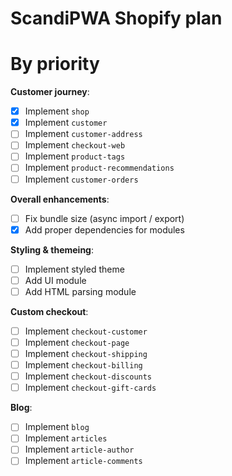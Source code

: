 # ScandiPWA Shopify plan

# By priority

**Customer journey**:
- [x] Implement `shop`
- [x] Implement `customer`
- [ ] Implement `customer-address`
- [ ] Implement `checkout-web`
- [ ] Implement `product-tags`
- [ ] Implement `product-recommendations`
- [ ] Implement `customer-orders`

**Overall enhancements**:
- [ ] Fix bundle size (async import / export)
- [x] Add proper dependencies for modules

**Styling & themeing**:
- [ ] Implement styled theme
- [ ] Add UI module
- [ ] Add HTML parsing module

**Custom checkout**:
- [ ] Implement `checkout-customer`
- [ ] Implement `checkout-page`
- [ ] Implement `checkout-shipping`
- [ ] Implement `checkout-billing`
- [ ] Implement `checkout-discounts`
- [ ] Implement `checkout-gift-cards`

**Blog**:
- [ ] Implement `blog`
- [ ] Implement `articles`
- [ ] Implement `article-author`
- [ ] Implement `article-comments`
